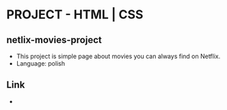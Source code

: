 # PROJECT - HTML | CSS
## netlix-movies-project
* This project is simple page about movies you can always find on Netflix.
* Language: polish
## Link
* 
